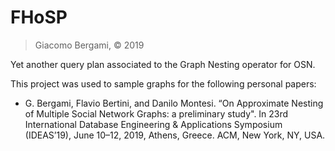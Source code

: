 # FHoSP
> Giacomo Bergami, &copy; 2019

Yet another query plan associated to the Graph Nesting operator for OSN.

This project was used to sample graphs for the following personal papers:
* G. Bergami, Flavio Bertini, and Danilo Montesi. “On Approximate Nesting of Multiple Social Network Graphs: a preliminary study". In 23rd International Database Engineering & Applications Symposium (IDEAS’19), June 10–12, 2019, Athens, Greece. ACM, New York, NY, USA.
